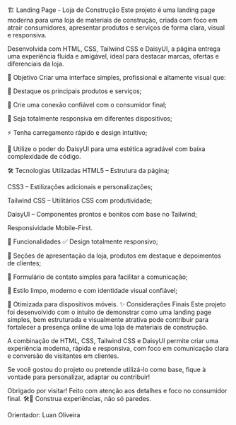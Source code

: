 🏗️ Landing Page - Loja de Construção 
Este projeto é uma landing page moderna para uma loja de materiais de construção, criada com foco em atrair consumidores, apresentar produtos e serviços de forma clara, visual e responsiva.

Desenvolvida com HTML, CSS, Tailwind CSS e DaisyUI, a página entrega uma experiência fluida e amigável, ideal para destacar marcas, ofertas e diferenciais da loja.

🎯 Objetivo
Criar uma interface simples, profissional e altamente visual que:

🧱 Destaque os principais produtos e serviços;

🏡 Crie uma conexão confiável com o consumidor final;

📱 Seja totalmente responsiva em diferentes dispositivos;

⚡ Tenha carregamento rápido e design intuitivo;

🎨 Utilize o poder do DaisyUI para uma estética agradável com baixa complexidade de código.

🛠️ Tecnologias Utilizadas
HTML5 – Estrutura da página;

CSS3 – Estilizações adicionais e personalizações;

Tailwind CSS – Utilitários CSS com produtividade;

DaisyUI – Componentes prontos e bonitos com base no Tailwind;

Responsividade Mobile-First.

📌 Funcionalidades
✅ Design totalmente responsivo;

🧱 Seções de apresentação da loja, produtos em destaque e depoimentos de clientes;

💬 Formulário de contato simples para facilitar a comunicação;

🎨 Estilo limpo, moderno e com identidade visual confiável;

📱 Otimizada para dispositivos móveis.
✨ Considerações Finais
Este projeto foi desenvolvido com o intuito de demonstrar como uma landing page simples, bem estruturada e visualmente atrativa pode contribuir para fortalecer a presença online de uma loja de materiais de construção.

A combinação de HTML, CSS, Tailwind CSS e DaisyUI permite criar uma experiência moderna, rápida e responsiva, com foco em comunicação clara e conversão de visitantes em clientes.

Se você gostou do projeto ou pretende utilizá-lo como base, fique à vontade para personalizar, adaptar ou contribuir!

Obrigado por visitar!
Feito com atenção aos detalhes e foco no consumidor final. 🛠️💙
Construa experiências, não só paredes.




 Orientador: Luan Oliveira
